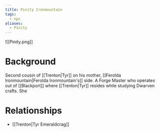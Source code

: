 ```yaml
---
title: Pinity Ironmountain
tags:
  - npc
aliases:
  - Pinity
---
```

![[Pinity.png]]
# Background
Second cousin of [[Trenton|Tyr]] on his mother, [[Ferolda Ironmountain|Ferolda Ironmountain's]] side. A Forge Master who operates out of [[Blackport]] where [[Trenton|Tyr]] resides while studying Dwarven crafts. She

# Relationships
* [[Trenton|Tyr Emeraldcrag]]